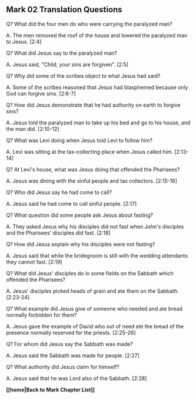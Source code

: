 ## Mark 02 Translation Questions ##

Q? What did the four men do who were carrying the paralyzed man?

A. The men removed the roof of the house and lowered the paralyzed man to Jesus. [2:4]

Q? What did Jesus say to the paralyzed man?

A. Jesus said, "Child, your sins are forgiven". [2:5]

Q? Why did some of the scribes object to what Jesus had said?

A. Some of the scribes reasoned that Jesus had blasphemed because only God can forgive sins. [2:6-7]

Q? How did Jesus demonstrate that he had authority on earth to forgive sins?

A. Jesus told the paralyzed man to take up his bed and go to his house, and the man did. [2:10-12]

Q? What was Levi doing when Jesus told Levi to follow him?

A. Levi was sitting at the tax-collecting place when Jesus called him. [2:13-14]

Q? At Levi's house, what was Jesus doing that offended the Pharisees?

A. Jesus was dining with the sinful people and tax collectors. [2:15-16]

Q? Who did Jesus say he had come to call?

A. Jesus said he had come to call sinful people. [2:17]

Q? What question did some people ask Jesus about fasting?

A. They asked Jesus why his disciples did not fast when John's disciples and the Pharisees' disciples did fast. [2:18]

Q? How did Jesus explain why his disciples were not fasting?

A. Jesus said that while the bridegroom is still with the wedding attendants they cannot fast. [2:19]

Q? What did Jesus' disciples do in some fields on the Sabbath which offended the Pharisees?

A. Jesus' disciples picked heads of grain and ate them on the Sabbath. [2:23-24]

Q? What example did Jesus give of someone who needed and ate bread normally forbidden for them?

A. Jesus gave the example of David who out of need ate the bread of the presence normally reserved for the priests. [2:25-26]

Q? For whom did Jesus say the Sabbath was made?

A. Jesus said the Sabbath was made for people. [2:27]

Q? What authority did Jesus claim for himself?

A. Jesus said that he was Lord also of the Sabbath. [2:28]

__[[home|Back to Mark Chapter List]]__

